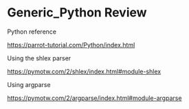 # Generic_Python Review

Python reference

https://parrot-tutorial.com/Python/index.html


Using the shlex parser

https://pymotw.com/2/shlex/index.html#module-shlex


Using argparse

https://pymotw.com/2/argparse/index.html#module-argparse
